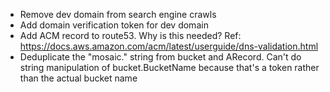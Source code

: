 * Remove dev domain from search engine crawls
* Add domain verification token for dev domain
* Add ACM record to route53. Why is this needed? Ref: https://docs.aws.amazon.com/acm/latest/userguide/dns-validation.html
* Deduplicate the "mosaic." string from bucket and ARecord. Can't do string manipulation of bucket.BucketName because that's a token rather than the actual bucket name
